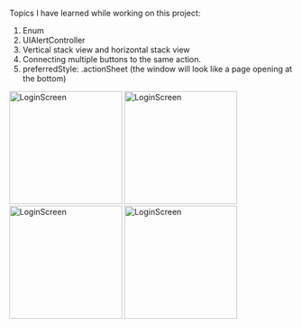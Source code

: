 Topics I have learned while working on this project:

1. Enum
2. UIAlertController
3. Vertical stack view and horizontal stack view
4. Connecting multiple buttons to the same action.
5. preferredStyle: .actionSheet (the window will look like a page opening at the bottom)

 



<img width="200" alt="LoginScreen" src="https://github.com/FurkanCAPKIN/TicTacToe/assets/92672616/1644980b-246d-48d4-a9ab-0fd885da7eca">
<img width="200" alt="LoginScreen" src="https://github.com/FurkanCAPKIN/TicTacToe/assets/92672616/ff5e8163-f1de-4074-bdc0-ad250d7a1b32">
<img width="200" alt="LoginScreen" src="https://github.com/FurkanCAPKIN/TicTacToe/assets/92672616/18450549-ce64-47e7-9e8d-1a4a5d1642b0">
<img width="200" alt="LoginScreen" src="https://github.com/FurkanCAPKIN/TicTacToe/assets/92672616/a378753f-4a1c-44b7-856c-150aae2f139b">




